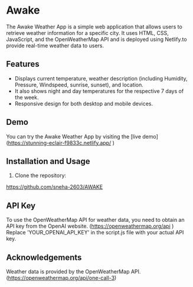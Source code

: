 
# Awake 

The Awake Weather App is a simple web application that allows users to retrieve weather information for a specific city. 
It uses HTML, CSS, JavaScript, and the  OpenWeatherMap API and is deployed using Netlify.to provide real-time weather data to users.


## Features
- Displays current temperature, weather description (including Humidity, Pressure, Windspeed, sunrise, sunset), and location.
- It also shows night and day temperatures for the respective 7 days of the week.
- Responsive design for both desktop and mobile devices.

## Demo

You can try the Awake Weather App by visiting the [live demo] (https://stunning-eclair-f9833c.netlify.app/ )


## Installation and Usage

1. Clone the repository:
   
  https://github.com/sneha-2603/AWAKE
  

## API Key
To use the OpenWeatherMap API for weather data, you need to obtain an API key from the OpenAI website. (https://openweathermap.org/api )
Replace 'YOUR_OPENAI_API_KEY' in the script.js file with your actual API key.

## Acknowledgements
Weather data is provided by the OpenWeatherMap API. (https://openweathermap.org/api/one-call-3)



